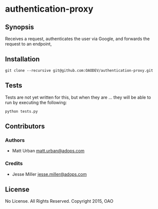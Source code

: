 # authentication-proxy

## Synopsis

Receives a request, authenticates the user via Google, and forwards the request
to an endpoint, 

## Installation

`git clone --recursive git@github.com:OAODEV/authentication-proxy.git`


## Tests

Tests are not yet written for this, but when they are ... they will be able to 
run by executing the following:

`python tests.py`

## Contributors

### Authors
* Matt Urban <matt.urban@adops.com>

### Credits
* Jesse Miller <jesse.miller@adops.com>

## License

No License. All Rights Reserved. Copyright 2015, OAO


